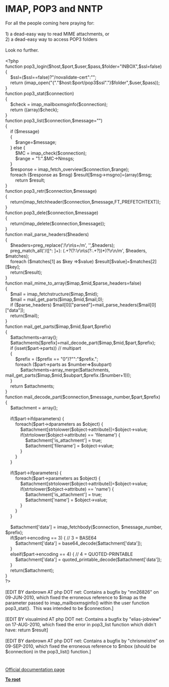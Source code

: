 # IMAP, POP3 and NNTP




<div class="phpcode"><span class="html">
For all the people coming here praying for:
<br>
<br>1) a dead-easy way to read MIME attachments, or
<br>2) a dead-easy way to access POP3 folders
<br>
<br>Look no further.
<br>
<br><span class="default">&lt;?php 
<br></span><span class="keyword">function </span><span class="default">pop3_login</span><span class="keyword">(</span><span class="default">$host</span><span class="keyword">,</span><span class="default">$port</span><span class="keyword">,</span><span class="default">$user</span><span class="keyword">,</span><span class="default">$pass</span><span class="keyword">,</span><span class="default">$folder</span><span class="keyword">=</span><span class="string">&quot;INBOX&quot;</span><span class="keyword">,</span><span class="default">$ssl</span><span class="keyword">=</span><span class="default">false</span><span class="keyword">)
<br>{
<br>&#xA0; &#xA0; </span><span class="default">$ssl</span><span class="keyword">=(</span><span class="default">$ssl</span><span class="keyword">==</span><span class="default">false</span><span class="keyword">)?</span><span class="string">&quot;/novalidate-cert&quot;</span><span class="keyword">:</span><span class="string">&quot;&quot;</span><span class="keyword">;
<br>&#xA0; &#xA0; return (</span><span class="default">imap_open</span><span class="keyword">(</span><span class="string">&quot;{&quot;</span><span class="keyword">.</span><span class="string">&quot;</span><span class="default">$host</span><span class="string">:</span><span class="default">$port</span><span class="string">/pop3</span><span class="default">$ssl</span><span class="string">&quot;</span><span class="keyword">.</span><span class="string">&quot;}</span><span class="default">$folder</span><span class="string">&quot;</span><span class="keyword">,</span><span class="default">$user</span><span class="keyword">,</span><span class="default">$pass</span><span class="keyword">));
<br>}
<br>function </span><span class="default">pop3_stat</span><span class="keyword">(</span><span class="default">$connection</span><span class="keyword">)&#xA0; &#xA0; &#xA0; &#xA0; 
<br>{
<br>&#xA0; &#xA0; </span><span class="default">$check </span><span class="keyword">= </span><span class="default">imap_mailboxmsginfo</span><span class="keyword">(</span><span class="default">$connection</span><span class="keyword">);
<br>&#xA0; &#xA0; return ((array)</span><span class="default">$check</span><span class="keyword">);
<br>}
<br>function </span><span class="default">pop3_list</span><span class="keyword">(</span><span class="default">$connection</span><span class="keyword">,</span><span class="default">$message</span><span class="keyword">=</span><span class="string">&quot;&quot;</span><span class="keyword">)
<br>{
<br>&#xA0; &#xA0; if (</span><span class="default">$message</span><span class="keyword">)
<br>&#xA0; &#xA0; {
<br>&#xA0; &#xA0; &#xA0; &#xA0; </span><span class="default">$range</span><span class="keyword">=</span><span class="default">$message</span><span class="keyword">;
<br>&#xA0; &#xA0; } else {
<br>&#xA0; &#xA0; &#xA0; &#xA0; </span><span class="default">$MC </span><span class="keyword">= </span><span class="default">imap_check</span><span class="keyword">(</span><span class="default">$connection</span><span class="keyword">);
<br>&#xA0; &#xA0; &#xA0; &#xA0; </span><span class="default">$range </span><span class="keyword">= </span><span class="string">&quot;1:&quot;</span><span class="keyword">.</span><span class="default">$MC</span><span class="keyword">-&gt;</span><span class="default">Nmsgs</span><span class="keyword">;
<br>&#xA0; &#xA0; }
<br>&#xA0; &#xA0; </span><span class="default">$response </span><span class="keyword">= </span><span class="default">imap_fetch_overview</span><span class="keyword">(</span><span class="default">$connection</span><span class="keyword">,</span><span class="default">$range</span><span class="keyword">);
<br>&#xA0; &#xA0; foreach (</span><span class="default">$response </span><span class="keyword">as </span><span class="default">$msg</span><span class="keyword">) </span><span class="default">$result</span><span class="keyword">[</span><span class="default">$msg</span><span class="keyword">-&gt;</span><span class="default">msgno</span><span class="keyword">]=(array)</span><span class="default">$msg</span><span class="keyword">;
<br>&#xA0; &#xA0; &#xA0; &#xA0; return </span><span class="default">$result</span><span class="keyword">;
<br>}
<br>function </span><span class="default">pop3_retr</span><span class="keyword">(</span><span class="default">$connection</span><span class="keyword">,</span><span class="default">$message</span><span class="keyword">)
<br>{
<br>&#xA0; &#xA0; return(</span><span class="default">imap_fetchheader</span><span class="keyword">(</span><span class="default">$connection</span><span class="keyword">,</span><span class="default">$message</span><span class="keyword">,</span><span class="default">FT_PREFETCHTEXT</span><span class="keyword">));
<br>}
<br>function </span><span class="default">pop3_dele</span><span class="keyword">(</span><span class="default">$connection</span><span class="keyword">,</span><span class="default">$message</span><span class="keyword">)
<br>{
<br>&#xA0; &#xA0; return(</span><span class="default">imap_delete</span><span class="keyword">(</span><span class="default">$connection</span><span class="keyword">,</span><span class="default">$message</span><span class="keyword">));
<br>}
<br>function </span><span class="default">mail_parse_headers</span><span class="keyword">(</span><span class="default">$headers</span><span class="keyword">)
<br>{
<br>&#xA0; &#xA0; </span><span class="default">$headers</span><span class="keyword">=</span><span class="default">preg_replace</span><span class="keyword">(</span><span class="string">&apos;/\r\n\s+/m&apos;</span><span class="keyword">, </span><span class="string">&apos;&apos;</span><span class="keyword">,</span><span class="default">$headers</span><span class="keyword">);
<br>&#xA0; &#xA0; </span><span class="default">preg_match_all</span><span class="keyword">(</span><span class="string">&apos;/([^: ]+): (.+?(?:\r\n\s(?:.+?))*)?\r\n/m&apos;</span><span class="keyword">, </span><span class="default">$headers</span><span class="keyword">, </span><span class="default">$matches</span><span class="keyword">);
<br>&#xA0; &#xA0; foreach (</span><span class="default">$matches</span><span class="keyword">[</span><span class="default">1</span><span class="keyword">] as </span><span class="default">$key </span><span class="keyword">=&gt;</span><span class="default">$value</span><span class="keyword">) </span><span class="default">$result</span><span class="keyword">[</span><span class="default">$value</span><span class="keyword">]=</span><span class="default">$matches</span><span class="keyword">[</span><span class="default">2</span><span class="keyword">][</span><span class="default">$key</span><span class="keyword">];
<br>&#xA0; &#xA0; return(</span><span class="default">$result</span><span class="keyword">);
<br>}
<br>function </span><span class="default">mail_mime_to_array</span><span class="keyword">(</span><span class="default">$imap</span><span class="keyword">,</span><span class="default">$mid</span><span class="keyword">,</span><span class="default">$parse_headers</span><span class="keyword">=</span><span class="default">false</span><span class="keyword">)
<br>{
<br>&#xA0; &#xA0; </span><span class="default">$mail </span><span class="keyword">= </span><span class="default">imap_fetchstructure</span><span class="keyword">(</span><span class="default">$imap</span><span class="keyword">,</span><span class="default">$mid</span><span class="keyword">);
<br>&#xA0; &#xA0; </span><span class="default">$mail </span><span class="keyword">= </span><span class="default">mail_get_parts</span><span class="keyword">(</span><span class="default">$imap</span><span class="keyword">,</span><span class="default">$mid</span><span class="keyword">,</span><span class="default">$mail</span><span class="keyword">,</span><span class="default">0</span><span class="keyword">);
<br>&#xA0; &#xA0; if (</span><span class="default">$parse_headers</span><span class="keyword">) </span><span class="default">$mail</span><span class="keyword">[</span><span class="default">0</span><span class="keyword">][</span><span class="string">&quot;parsed&quot;</span><span class="keyword">]=</span><span class="default">mail_parse_headers</span><span class="keyword">(</span><span class="default">$mail</span><span class="keyword">[</span><span class="default">0</span><span class="keyword">][</span><span class="string">&quot;data&quot;</span><span class="keyword">]);
<br>&#xA0; &#xA0; return(</span><span class="default">$mail</span><span class="keyword">);
<br>}
<br>function </span><span class="default">mail_get_parts</span><span class="keyword">(</span><span class="default">$imap</span><span class="keyword">,</span><span class="default">$mid</span><span class="keyword">,</span><span class="default">$part</span><span class="keyword">,</span><span class="default">$prefix</span><span class="keyword">)
<br>{&#xA0; &#xA0; 
<br>&#xA0; &#xA0; </span><span class="default">$attachments</span><span class="keyword">=array();
<br>&#xA0; &#xA0; </span><span class="default">$attachments</span><span class="keyword">[</span><span class="default">$prefix</span><span class="keyword">]=</span><span class="default">mail_decode_part</span><span class="keyword">(</span><span class="default">$imap</span><span class="keyword">,</span><span class="default">$mid</span><span class="keyword">,</span><span class="default">$part</span><span class="keyword">,</span><span class="default">$prefix</span><span class="keyword">);
<br>&#xA0; &#xA0; if (isset(</span><span class="default">$part</span><span class="keyword">-&gt;</span><span class="default">parts</span><span class="keyword">)) </span><span class="comment">// multipart
<br>&#xA0; &#xA0; </span><span class="keyword">{
<br>&#xA0; &#xA0; &#xA0; &#xA0; </span><span class="default">$prefix </span><span class="keyword">= (</span><span class="default">$prefix </span><span class="keyword">== </span><span class="string">&quot;0&quot;</span><span class="keyword">)?</span><span class="string">&quot;&quot;</span><span class="keyword">:</span><span class="string">&quot;</span><span class="default">$prefix</span><span class="string">.&quot;</span><span class="keyword">;
<br>&#xA0; &#xA0; &#xA0; &#xA0; foreach (</span><span class="default">$part</span><span class="keyword">-&gt;</span><span class="default">parts </span><span class="keyword">as </span><span class="default">$number</span><span class="keyword">=&gt;</span><span class="default">$subpart</span><span class="keyword">) 
<br>&#xA0; &#xA0; &#xA0; &#xA0; &#xA0; &#xA0; </span><span class="default">$attachments</span><span class="keyword">=</span><span class="default">array_merge</span><span class="keyword">(</span><span class="default">$attachments</span><span class="keyword">, </span><span class="default">mail_get_parts</span><span class="keyword">(</span><span class="default">$imap</span><span class="keyword">,</span><span class="default">$mid</span><span class="keyword">,</span><span class="default">$subpart</span><span class="keyword">,</span><span class="default">$prefix</span><span class="keyword">.(</span><span class="default">$number</span><span class="keyword">+</span><span class="default">1</span><span class="keyword">)));
<br>&#xA0; &#xA0; }
<br>&#xA0; &#xA0; return </span><span class="default">$attachments</span><span class="keyword">;
<br>}
<br>function </span><span class="default">mail_decode_part</span><span class="keyword">(</span><span class="default">$connection</span><span class="keyword">,</span><span class="default">$message_number</span><span class="keyword">,</span><span class="default">$part</span><span class="keyword">,</span><span class="default">$prefix</span><span class="keyword">)
<br>{
<br>&#xA0; &#xA0; </span><span class="default">$attachment </span><span class="keyword">= array();
<br>
<br>&#xA0; &#xA0; if(</span><span class="default">$part</span><span class="keyword">-&gt;</span><span class="default">ifdparameters</span><span class="keyword">) {
<br>&#xA0; &#xA0; &#xA0; &#xA0; foreach(</span><span class="default">$part</span><span class="keyword">-&gt;</span><span class="default">dparameters </span><span class="keyword">as </span><span class="default">$object</span><span class="keyword">) {
<br>&#xA0; &#xA0; &#xA0; &#xA0; &#xA0; &#xA0; </span><span class="default">$attachment</span><span class="keyword">[</span><span class="default">strtolower</span><span class="keyword">(</span><span class="default">$object</span><span class="keyword">-&gt;</span><span class="default">attribute</span><span class="keyword">)]=</span><span class="default">$object</span><span class="keyword">-&gt;</span><span class="default">value</span><span class="keyword">;
<br>&#xA0; &#xA0; &#xA0; &#xA0; &#xA0; &#xA0; if(</span><span class="default">strtolower</span><span class="keyword">(</span><span class="default">$object</span><span class="keyword">-&gt;</span><span class="default">attribute</span><span class="keyword">) == </span><span class="string">&apos;filename&apos;</span><span class="keyword">) {
<br>&#xA0; &#xA0; &#xA0; &#xA0; &#xA0; &#xA0; &#xA0; &#xA0; </span><span class="default">$attachment</span><span class="keyword">[</span><span class="string">&apos;is_attachment&apos;</span><span class="keyword">] = </span><span class="default">true</span><span class="keyword">;
<br>&#xA0; &#xA0; &#xA0; &#xA0; &#xA0; &#xA0; &#xA0; &#xA0; </span><span class="default">$attachment</span><span class="keyword">[</span><span class="string">&apos;filename&apos;</span><span class="keyword">] = </span><span class="default">$object</span><span class="keyword">-&gt;</span><span class="default">value</span><span class="keyword">;
<br>&#xA0; &#xA0; &#xA0; &#xA0; &#xA0; &#xA0; }
<br>&#xA0; &#xA0; &#xA0; &#xA0; }
<br>&#xA0; &#xA0; }
<br>
<br>&#xA0; &#xA0; if(</span><span class="default">$part</span><span class="keyword">-&gt;</span><span class="default">ifparameters</span><span class="keyword">) {
<br>&#xA0; &#xA0; &#xA0; &#xA0; foreach(</span><span class="default">$part</span><span class="keyword">-&gt;</span><span class="default">parameters </span><span class="keyword">as </span><span class="default">$object</span><span class="keyword">) {
<br>&#xA0; &#xA0; &#xA0; &#xA0; &#xA0; &#xA0; </span><span class="default">$attachment</span><span class="keyword">[</span><span class="default">strtolower</span><span class="keyword">(</span><span class="default">$object</span><span class="keyword">-&gt;</span><span class="default">attribute</span><span class="keyword">)]=</span><span class="default">$object</span><span class="keyword">-&gt;</span><span class="default">value</span><span class="keyword">;
<br>&#xA0; &#xA0; &#xA0; &#xA0; &#xA0; &#xA0; if(</span><span class="default">strtolower</span><span class="keyword">(</span><span class="default">$object</span><span class="keyword">-&gt;</span><span class="default">attribute</span><span class="keyword">) == </span><span class="string">&apos;name&apos;</span><span class="keyword">) {
<br>&#xA0; &#xA0; &#xA0; &#xA0; &#xA0; &#xA0; &#xA0; &#xA0; </span><span class="default">$attachment</span><span class="keyword">[</span><span class="string">&apos;is_attachment&apos;</span><span class="keyword">] = </span><span class="default">true</span><span class="keyword">;
<br>&#xA0; &#xA0; &#xA0; &#xA0; &#xA0; &#xA0; &#xA0; &#xA0; </span><span class="default">$attachment</span><span class="keyword">[</span><span class="string">&apos;name&apos;</span><span class="keyword">] = </span><span class="default">$object</span><span class="keyword">-&gt;</span><span class="default">value</span><span class="keyword">;
<br>&#xA0; &#xA0; &#xA0; &#xA0; &#xA0; &#xA0; }
<br>&#xA0; &#xA0; &#xA0; &#xA0; }
<br>&#xA0; &#xA0; }
<br>
<br>&#xA0; &#xA0; </span><span class="default">$attachment</span><span class="keyword">[</span><span class="string">&apos;data&apos;</span><span class="keyword">] = </span><span class="default">imap_fetchbody</span><span class="keyword">(</span><span class="default">$connection</span><span class="keyword">, </span><span class="default">$message_number</span><span class="keyword">, </span><span class="default">$prefix</span><span class="keyword">);
<br>&#xA0; &#xA0; if(</span><span class="default">$part</span><span class="keyword">-&gt;</span><span class="default">encoding </span><span class="keyword">== </span><span class="default">3</span><span class="keyword">) { </span><span class="comment">// 3 = BASE64
<br>&#xA0; &#xA0; &#xA0; &#xA0; </span><span class="default">$attachment</span><span class="keyword">[</span><span class="string">&apos;data&apos;</span><span class="keyword">] = </span><span class="default">base64_decode</span><span class="keyword">(</span><span class="default">$attachment</span><span class="keyword">[</span><span class="string">&apos;data&apos;</span><span class="keyword">]);
<br>&#xA0; &#xA0; }
<br>&#xA0; &#xA0; elseif(</span><span class="default">$part</span><span class="keyword">-&gt;</span><span class="default">encoding </span><span class="keyword">== </span><span class="default">4</span><span class="keyword">) { </span><span class="comment">// 4 = QUOTED-PRINTABLE
<br>&#xA0; &#xA0; &#xA0; &#xA0; </span><span class="default">$attachment</span><span class="keyword">[</span><span class="string">&apos;data&apos;</span><span class="keyword">] = </span><span class="default">quoted_printable_decode</span><span class="keyword">(</span><span class="default">$attachment</span><span class="keyword">[</span><span class="string">&apos;data&apos;</span><span class="keyword">]);
<br>&#xA0; &#xA0; }
<br>&#xA0; &#xA0; return(</span><span class="default">$attachment</span><span class="keyword">);
<br>}
<br></span><span class="default">?&gt;
<br></span>
<br>[EDIT BY danbrown AT php DOT net: Contains a bugfix by &quot;mn26826&quot; on 09-JUN-2010, which fixed the erroneous reference to $imap as the parameter passed to imap_mailboxmsginfo() within the user function pop3_stat().&#xA0; This was intended to be $connection.]
<br>
<br>[EDIT BY visualmind AT php DOT net: Contains a bugfix by &quot;elias-jobview&quot; on 17-AUG-2010, which fixed the error in pop3_list function which didn&apos;t have: return $result]
<br>
<br>[EDIT BY danbrown AT php DOT net: Contains a bugfix by &quot;chrismeistre&quot; on 09-SEP-2010, which fixed the erroneous reference to $mbox (should be $connection) in the pop3_list() function.]</span>
</div>
  

#

[Official documentation page](https://www.php.net/manual/en/book.imap.php)

**[To root](/README.md)**